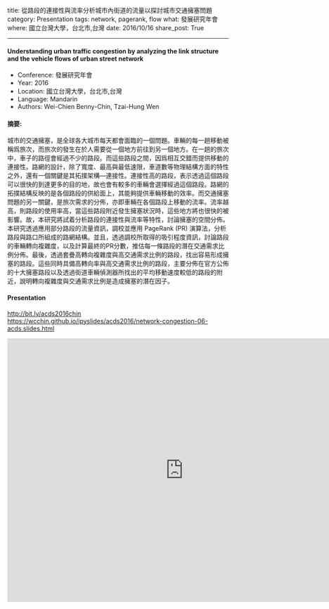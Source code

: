 title: 從路段的連接性與流率分析城市內街道的流量以探討城市交通擁塞問題
category: Presentation
tags: network, pagerank, flow
what: 發展研究年會
where: 國立台灣大學，台北市,台灣
date: 2016/10/16
share_post: True

---

#### Understanding urban traffic congestion by analyzing the link structure and the vehicle flows of urban street network

- Conference: 發展研究年會
- Year: 2016
- Location: 國立台灣大學，台北市,台灣
- Language: Mandarin
- Authors: Wei-Chien Benny-Chin, Tzai-Hung Wen

#### 摘要: 
城市的交通擁塞，是全球各大城市每天都會面臨的一個問題。車輛的每一趟移動被稱爲旅次，而旅次的發生在於人需要從一個地方前往到另一個地方。在一趟的旅次中，車子的路徑會經過不少的路段。而這些路段之間，因爲相互交錯而提供移動的連接性。路網的設計，除了寬度、最高與最低速限，車道數等物理結構方面的特性之外，還有一個關鍵是其拓撲架構—連接性。連接性高的路段，表示透過這個路段可以很快的到達更多的目的地，故也會有較多的車輛會選擇經過這個路段。路網的拓撲結構反映的是各個路段的供給面上，其能夠提供車輛移動的效率。而交通擁塞問題的另一關鍵，是旅次需求的分佈，亦即車輛在各個路段上移動的流率。流率越高，則路段的使用率高，當這些路段附近發生擁塞狀況時，這些地方將也很快的被影響。故，本研究將試着分析路段的連接性與流率等特性，討論擁塞的空間分佈。本研究透過應用部分路段的流量資訊，調校並應用 PageRank (PR) 演算法，分析路段與路口所組成的路網結構。並且，透過調校所取得的吸引程度資訊，討論路段的車輛轉向複雜度，以及計算最終的PR分數，推估每一條路段的潛在交通需求比例分佈。最後，透過套疊高轉向複雜度與高交通需求比例的路段，找出容易形成擁塞的路段。這些同時具備高轉向率與高交通需求比例的路段，主要分佈在官方公佈的十大擁塞路段以及透過街道車輛偵測器所找出的平均移動速度較低的路段的附近，說明轉向複雜度與交通需求比例是造成擁塞的潛在因子。


#### Presentation
http://bit.ly/acds2016chin  
https://wcchin.github.io/ipyslides/acds2016/network-congestion-06-acds.slides.html

<iframe width="800" height="600" src="https://wcchin.github.io/ipyslides/acds2016/network-congestion-06-acds.slides.html" frameborder="0" allowfullscreen></iframe>
